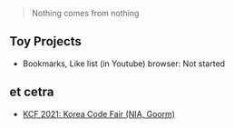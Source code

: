 > Nothing comes from nothing

## Toy Projects
- Bookmarks, Like list (in Youtube) browser: Not started

## et cetra
- [KCF 2021: Korea Code Fair (NIA, Goorm)](https://github.com/4923/Pochade/tree/master/canvas/KCF2021)
